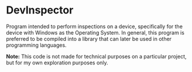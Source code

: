 # DevInspector
Program intended to perform inspections on a device, specifically for the device with Windows as the Operating System. In general, this program is preferred to be compiled into a library that can later be used in other programming languages.

**Note:** This code is not made for technical purposes on a particular project, but for my own exploration purposes only.